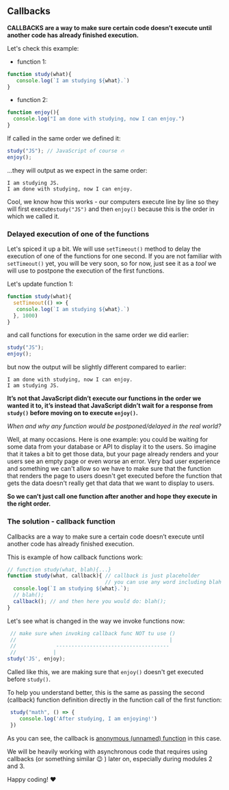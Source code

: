 ## Callbacks

__CALLBACKS are a way to make sure certain code doesn’t execute until another code has already finished execution.__

Let's check this example:
- function 1:

```jsx
function study(what){
   console.log(`I am studying ${what}.`)
}
```

- function 2:

```jsx
function enjoy(){
  console.log("I am done with studying, now I can enjoy.")
}
```

If called in the same order we defined it:

```jsx
study("JS"); // JavaScript of course 🔥
enjoy();
```

...they will output as we expect in the same order:

```
I am studying JS.
I am done with studying, now I can enjoy.
```

Cool, we know how this works - our computers execute line by line so they will first execute`study("JS")` and then `enjoy()` because this is the order in which we called it.

### Delayed execution of one of the functions

Let's spiced it up a bit. We will use `setTimeout()` method to delay the execution of one of the functions for one second. If you are not familiar with `setTimeout()` yet, you will be very soon, so for now, just see it as a _tool_ we will use to postpone the execution of the first functions.

Let's update function 1:

```jsx
function study(what){
  setTimeout(() => {
   console.log(`I am studying ${what}.`)
  }, 1000)
}
```

and call functions for execution in the same order we did earlier:

```jsx
study("JS");
enjoy();
```

but now the output will be slightly different compared to earlier:

```
I am done with studying, now I can enjoy.
I am studying JS.
```

__It’s not that JavaScript didn’t execute our functions in the order we wanted it to, it’s instead that JavaScript didn’t wait for a response from `study()` before moving on to execute `enjoy()`.__


_When and why any function would be postponed/delayed in the real world?_

Well, at many occasions. Here is one example: you could be waiting for some data from your database or API to display it to the users. So imagine that it takes a bit to get those data, but your page already renders and your users see an empty page or even worse an error. Very bad user experience and something we can't allow so we have to make sure that the function that renders the page to users doesn't get executed before the function that gets the data doesn't really get that data that we want to display to users.

__So we can't just call one function after another and hope they execute in the right order.__

### The solution - callback function


Callbacks are a way to make sure a certain code doesn’t execute until another code has already finished execution.

This is example of how callback functions work:

```jsx
// function study(what, blah){...}
function study(what, callback){ // callback is just placeholder
                                // you can use any word including blah 🎃
  console.log(`I am studying ${what}.`);
  // blah();
  callback(); // and then here you would do: blah();
}
```

Let's see what is changed in the way we invoke functions now:
```jsx
 // make sure when invoking callback func NOT tu use ()
 //                                                  |
 //             -------------------------------------
 //            |
study('JS', enjoy);
```
Called like this, we are making sure that `enjoy()` doesn't get executed before `study()`.

To help you understand better, this is the same as passing the second (callback) function definition directly in the function call of the first function:

```jsx
 study("math", () => {
    console.log('After studying, I am enjoying!')
 })
```
As you can see, the callback is [anonymous (unnamed) function](https://blog.scottlogic.com/2011/06/10/javascript-anonymous-functions.html) in this case.

We will be heavily working with asynchronous code that requires using callbacks (or something similar :wink: ) later on, especially during modules 2 and 3.

Happy coding! :heart:
